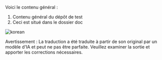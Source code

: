 Voici le contenu général :
1. Contenu général du dépôt de test
2. Ceci est situé dans le dossier doc

![korean](./translated_images/korean.295ee22153b9abbf94779763f21c1b649d123f35f24c43e150de94f8d1971953.fr.png)


Avertissement : La traduction a été traduite à partir de son original par un modèle d'IA et peut ne pas être parfaite. Veuillez examiner la sortie et apporter les corrections nécessaires.